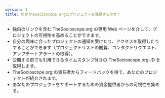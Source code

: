```yaml
---
version: 1
title: なぜTheSocioscope.orgにプロジェクトを登録するのか？
---
```


- 独自のリンクを含む TheSocioscope.org の専用 Web ページを介して、プロジェクトの可視性を高めることができます。
- 自分の興味に合ったプロジェクトの通知を受けたり、アクセスを取得したりすることができます（プロジェクトリストの閲覧、コンタクトリクエスト、アップデートアラートの取得）。
- 公開する前でも引用できるタイムスタンプ付きの TheSocioscope.org-ID を取得します。
- TheSocioscope.org の責任者からフィードバックを得て、あなたのプロジェクトが紹介されます。
- あなたのプロジェクトをサポートするための資金提供者からの可視性を集める。
